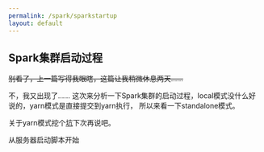 ```yaml
---
permalink: /spark/sparkstartup
layout: default
---
```

## Spark集群启动过程

~~别看了，上一篇写得我眼瞎，这篇让我稍微休息两天……~~

不，我又出现了……
这次来分析一下Spark集群的启动过程，local模式没什么好说的，yarn模式是直接提交到yarn执行，
所以来看一下standalone模式。

关于yarn模式挖个[坑](/spark/yarn)下次再说吧。

从服务器启动脚本开始